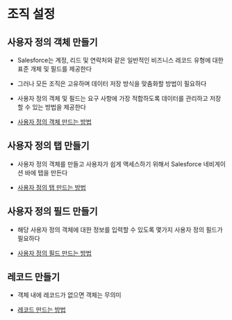 # 조직 설정

## 사용자 정의 객체 만들기

 - Salesforce는 계정, 리드 및 연락처와 같은 일반적인 비즈니스 레코드 유형에 대한 표준 개체 및 필드를 제공한다

 - 그러나 모든 조직은 고유하며 데이터 저장 방식을 맞춤화할 방법이 필요하다

 - 사용자 정의 객체 및 필드는 요구 사항에 가장 적합하도록 데이터를 관리하고 저장할 수 있는 방법을 제공한다

 - [사용자 정의 객체 만드는 방법](https://trailhead.salesforce.com/ko/content/learn/modules/lex_customization/lex_customization_custom_objects?trailmix_creator_id=strailhead&trailmix_slug=prepare-for-your-salesforce-administrator-credential)

## 사용자 정의 탭 만들기

 - 사용자 정의 객체를 만들고 사용자가 쉽게 액세스하기 위해서 Salesforce 네비게이션 바에 탭을 만든다

 - [사용자 정의 탭 만드는 방법](https://trailhead.salesforce.com/ko/content/learn/modules/lex_customization/lex_customization_custom_objects?trailmix_creator_id=strailhead&trailmix_slug=prepare-for-your-salesforce-administrator-credential)

## 사용자 정의 필드 만들기

 - 해당 사용자 정의 객체에 대한 정보를 입력할 수 있도록 몇가지 사용자 정의 필드가 필요하다

 - [사용자 정의 필드 만드는 방법](https://trailhead.salesforce.com/ko/content/learn/modules/lex_customization/lex_customization_custom_objects?trailmix_creator_id=strailhead&trailmix_slug=prepare-for-your-salesforce-administrator-credential)

## 레코드 만들기

 - 객체 내에 레코드가 없으면 객체는 무의미

 - [레코드 만드는 방법](https://trailhead.salesforce.com/ko/content/learn/modules/lex_customization/lex_customization_custom_objects?trailmix_creator_id=strailhead&trailmix_slug=prepare-for-your-salesforce-administrator-credential)
